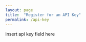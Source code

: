 ```yaml
---
layout: page
title:  "Register for an API Key"
permalink: /api-key
---
```


insert api key field here 
